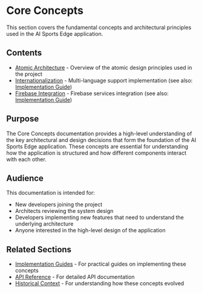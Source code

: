 # Core Concepts

This section covers the fundamental concepts and architectural principles used in the AI Sports Edge application.

## Contents

- [Atomic Architecture](atomic-architecture.md) - Overview of the atomic design principles used in the project
- [Internationalization](internationalization.md) - Multi-language support implementation (see also: [Implementation Guide](../implementation-guides/internationalization-guide.md))
- [Firebase Integration](firebase-integration.md) - Firebase services integration (see also: [Implementation Guide](../implementation-guides/firebase-guide.md))

## Purpose

The Core Concepts documentation provides a high-level understanding of the key architectural and design decisions that form the foundation of the AI Sports Edge application. These concepts are essential for understanding how the application is structured and how different components interact with each other.

## Audience

This documentation is intended for:

- New developers joining the project
- Architects reviewing the system design
- Developers implementing new features that need to understand the underlying architecture
- Anyone interested in the high-level design of the application

## Related Sections

- [Implementation Guides](../implementation-guides/README.md) - For practical guides on implementing these concepts
- [API Reference](../api-reference/README.md) - For detailed API documentation
- [Historical Context](../historical-context/README.md) - For understanding how these concepts evolved
